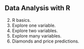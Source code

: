 ## Data Analysis with R

2. R basics.
3. Explore one variable.
4. Explore two variables.
5. Explore many variables.
6. Diamonds and price predictions.
